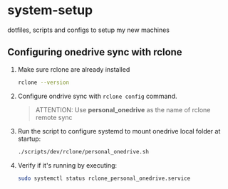 # system-setup
dotfiles, scripts and configs to setup my new machines


## Configuring onedrive sync with rclone
1. Make sure rclone are already installed
    ```bash
    rclone --version
    ```
1. Configure ondrive sync with `rclone config` command.
    > ATTENTION: Use **personal_onedrive** as the name of rclone remote sync
1. Run the script to configure systemd to mount onedrive local folder at startup:
    ```bash
    ./scripts/dev/rclone/personal_onedrive.sh
    ```
1. Verify if it's running by executing:
    ```bash
    sudo systemctl status rclone_personal_onedrive.service
    ```

